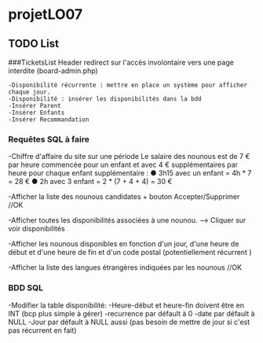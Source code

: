 # projetLO07

## TODO List

###TicketsList
    Header redirect sur l'accès involontaire vers une page interdite (board-admin.php)
    
    -Disponibilité récurrente : mettre en place un système pour afficher chaque jour.
    -Disponibilité : insérer les disponibilités dans la bdd
    -Insérer Parent
    -Insérer Enfants
    -Insérer Recommandation
    
    

### Requêtes SQL à faire
-Chiffre d'affaire du site sur une période
Le salaire des nounous est de 7 € par heure commencée pour un enfant et avec 4 € supplémentaires par heure
pour chaque enfant supplémentaire :
● 3h15 avec un enfant = 4h * 7 = 28 €
● 2h avec 3 enfant = 2 * (7 + 4 + 4) = 30 €

-Afficher la liste des nounous candidates + bouton Accepter/Supprimer //OK

-Afficher toutes les disponibilités associées à une nounou. 
--> Cliquer sur voir disponibilités


-Afficher les nounous disponibles en fonction d'un jour, d'une heure de début et d'une heure de fin et d'un code postal (potentiellement récurrent )

-Afficher la liste des langues étrangères indiquées par les nounous //OK


### BDD SQL
-Modifier la table disponibilité:
    -Heure-début et heure-fin doivent être en INT (bcp plus simple à gérer)
    -recurrence par défault à 0
    -date par défault à NULL
    -Jour par défault à NULL aussi (pas besoin de mettre de jour si c'est pas récurrent en fait)


